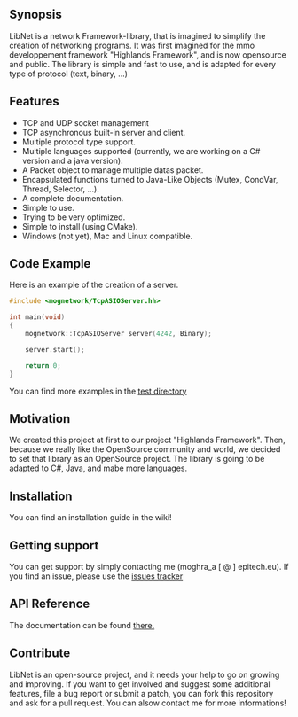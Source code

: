 ## Synopsis

LibNet is a network Framework-library, that is imagined to simplify the creation of networking programs.
It was first imagined for the mmo developpement framework "Highlands Framework", and is now opensource and public.
The library is simple and fast to use, and is adapted for every type of protocol (text, binary, ...)

## Features
   - TCP and UDP socket management
   - TCP asynchronous built-in server and client.
   - Multiple protocol type support.
   - Multiple languages supported (currently, we are working on a C# version and a java version).
   - A Packet object to manage multiple datas packet.
   - Encapsulated functions turned to Java-Like Objects (Mutex, CondVar, Thread, Selector, ...).
   - A complete documentation.
   - Simple to use.
   - Trying to be very optimized.
   - Simple to install (using CMake).
   - Windows (not yet), Mac and Linux compatible.

## Code Example
Here is an example of the creation of a server.

```C++
#include <mognetwork/TcpASIOServer.hh>

int main(void)
{
	mognetwork::TcpASIOServer server(4242, Binary);

	server.start();

	return 0;
}
```

You can find more examples in the [test directory](https://github.com/AlexMog/LibNet/tree/master/test/)

## Motivation

We created this project at first to our project "Highlands Framework". Then, because we really like the OpenSource community and world, we decided to set that library as an OpenSource project.
The library is going to be adapted to C#, Java, and mabe more languages.

## Installation

You can find an installation guide in the wiki!

## Getting support

You can get support by simply contacting me (moghra_a [ @ ] epitech.eu).
If you find an issue, please use the [issues tracker](https://github.com/AlexMog/LibNet/issues)

## API Reference

The documentation can be found [there.](http://alexmog.labs-epimars.eu/projets/mognetwork-doc/doc/html/index.html)


## Contribute

LibNet is an open-source project, and it needs your help to go on growing and improving.
If you want to get involved and suggest some additional features, file a bug report or submit a patch, you can fork this repository and ask for a pull request. You can alsow contact me for more informations!

